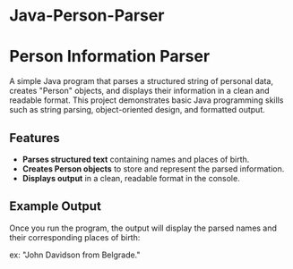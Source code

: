 # Java-Person-Parser
# Person Information Parser

A simple Java program that parses a structured string of personal data, creates "Person" objects, and displays their information in a clean and readable format.
This project demonstrates basic Java programming skills such as string parsing, object-oriented design, and formatted output.

## Features

- **Parses structured text** containing names and places of birth.
- **Creates Person objects** to store and represent the parsed information.
- **Displays output** in a clean, readable format in the console.

## Example Output

Once you run the program, the output will display the parsed names and their corresponding places of birth:

 ex: "John Davidson  from Belgrade."


